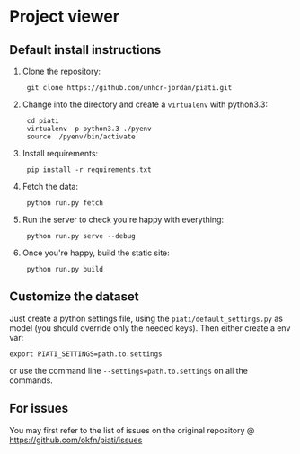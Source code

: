 # Project viewer

## Default install instructions

1. Clone the repository:

        git clone https://github.com/unhcr-jordan/piati.git

2. Change into the directory and create a `virtualenv` with python3.3:

        cd piati
        virtualenv -p python3.3 ./pyenv
        source ./pyenv/bin/activate

3. Install requirements:

        pip install -r requirements.txt

4. Fetch the data:

        python run.py fetch

5. Run the server to check you're happy with everything:

        python run.py serve --debug

6. Once you're happy, build the static site:

        python run.py build


## Customize the dataset

Just create a python settings file, using the `piati/default_settings.py` as
model (you should override only the needed keys). Then either create a env var:

    export PIATI_SETTINGS=path.to.settings

or use the command line `--settings=path.to.settings` on all the commands.

## For issues

You may first refer to the list of issues on the original repository @ https://github.com/okfn/piati/issues

